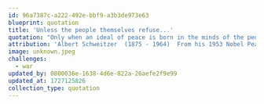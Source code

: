 ```yaml
---
id: 96a7387c-a222-492e-bbf9-a3b3de973e63
blueprint: quotation
title: 'Unless the people themselves refuse...'
quotation: "Only when an ideal of peace is born in the minds of the peoples will the institutions set up to maintain this peace effectively fulfill the function expected of them... Nothing will end war unless the people themselves refuse to go to war.'"
attribution: 'Albert Schweitzer  (1875 - 1964)  From his 1953 Nobel Peace Prize speech'
image: unknown.jpeg
challenges:
  - war
updated_by: 0800036e-1638-4d6e-822a-26aefe2f9e99
updated_at: 1727125826
collection_type: quotation
---
```

